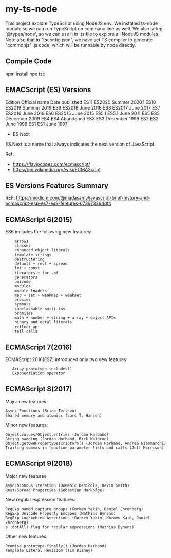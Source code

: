 # my-ts-node

This project explore TypeScript using NodeJS env. We installed ts-node module so we can run TypeScript
on command line as well. We also setup '@types/node', so we can use it in .ts file to explore all NodeJS
modules. Note also that in "tsconfig.json", we have set TS compiler to generate "commonjs" .js code, which
will be runnable by node directly.

## Compile Code

  npm install
  npx tsc

## EMACScript (ES) Versions

Edition 	Official name 	Date published
ES11 	    ES2020 	        Summer 2020?
ES10 	    ES2019 	        Summer 2019
ES9 	    ES2018 	        June 2018
ES8 	    ES2017 	        June 2017
ES7 	    ES2016 	        June 2016
ES6 	    ES2015 	        June 2015
ES5.1 	    ES5.1 	        June 2011
ES5 	    ES5 	        December 2009
ES4 	    ES4 	        Abandoned
ES3 	    ES3 	        December 1999
ES2 	    ES2 	        June 1998
ES1 	    ES1 	        June 1997

* ES Next
  
ES.Next is a name that always indicates the next version of JavaScript.

Ref: 
- https://flaviocopes.com/ecmascript/
- https://en.wikipedia.org/wiki/ECMAScript

## ES Versions Features Summary

REF: https://medium.com/@madasamy/javascript-brief-history-and-ecmascript-es6-es7-es8-features-673973394df4

## ECMAScript 6(2015)

ES6 includes the following new features:
    
        arrows
        classes
        enhanced object literals
        template strings
        destructuring
        default + rest + spread
        let + const
        iterators + for..of
        generators
        unicode
        modules
        module loaders
        map + set + weakmap + weakset
        proxies
        symbols
        subclassable built-ins
        promises
        math + number + string + array + object APIs
        binary and octal literals
        reflect api
        tail calls

## ECMAScript 7(2016)

ECMAScript 2016(ES7) introduced only two new features:
   
       Array.prototype.includes()
       Exponentiation operator

## ECMAScript 8(2017)

Major new features:

    Async Functions (Brian Terlson)
    Shared memory and atomics (Lars T. Hansen)

Minor new features:

    Object.values/Object.entries (Jordan Harband)
    String padding (Jordan Harband, Rick Waldron)
    Object.getOwnPropertyDescriptors() (Jordan Harband, Andrea Giammarchi)
    Trailing commas in function parameter lists and calls (Jeff Morrison)

## ECMAScript 9(2018)

Major new features:

    Asynchronous Iteration (Domenic Denicola, Kevin Smith)
    Rest/Spread Properties (Sebastian Markbåge)

New regular expression features:

    RegExp named capture groups (Gorkem Yakin, Daniel Ehrenberg)
    RegExp Unicode Property Escapes (Mathias Bynens)
    RegExp Lookbehind Assertions (Gorkem Yakin, Nozomu Katō, Daniel Ehrenberg)
    s (dotAll) flag for regular expressions (Mathias Bynens)
    
Other new features:

    Promise.prototype.finally() (Jordan Harband)
    Template Literal Revision (Tim Disney)
